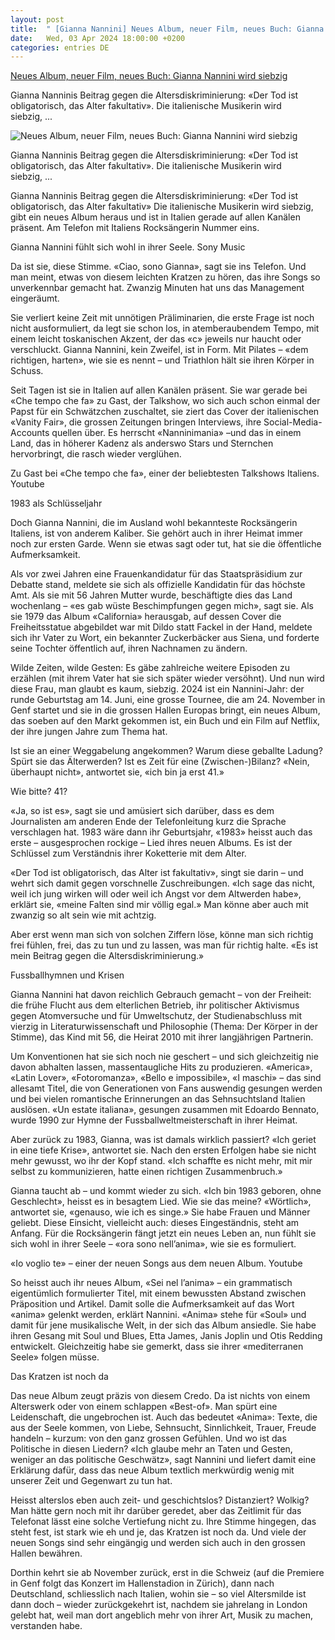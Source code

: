 ```yaml
---
layout: post
title:  " [Gianna Nannini] Neues Album, neuer Film, neues Buch: Gianna Nannini wird siebzig"
date:   Wed, 03 Apr 2024 18:00:00 +0200
categories: entries DE
---
```

[Neues Album, neuer Film, neues Buch: Gianna Nannini wird siebzig](https://www.nzz.ch/feuilleton/neues-album-neuer-film-neues-buch-gianna-nannini-wird-siebzig-ld.1824559)

Gianna Nanninis Beitrag gegen die Altersdiskriminierung: «Der Tod ist obligatorisch, das Alter fakultativ». Die italienische Musikerin wird siebzig,&nbsp;...

![Neues Album, neuer Film, neues Buch: Gianna Nannini wird siebzig](https://img.nzz.ch/2024/04/03/ab828937-efa7-4b03-a284-bfbcb7e6e33e.jpeg?width=1200&height=675&fit=bound&quality=75&auto=webp&crop=2826,1590,x0,y223&wmark=nzz)

Gianna Nanninis Beitrag gegen die Altersdiskriminierung: «Der Tod ist obligatorisch, das Alter fakultativ». Die italienische Musikerin wird siebzig,&nbsp;...

Gianna Nanninis Beitrag gegen die Altersdiskriminierung: «Der Tod ist obligatorisch, das Alter fakultativ» Die italienische Musikerin wird siebzig, gibt ein neues Album heraus und ist in Italien gerade auf allen Kanälen präsent. Am Telefon mit Italiens Rocksängerin Nummer eins.

Gianna Nannini fühlt sich wohl in ihrer Seele. Sony Music

Da ist sie, diese Stimme. «Ciao, sono Gianna», sagt sie ins Telefon. Und man meint, etwas von diesem leichten Kratzen zu hören, das ihre Songs so unverkennbar gemacht hat. Zwanzig Minuten hat uns das Management eingeräumt.

Sie verliert keine Zeit mit unnötigen Präliminarien, die erste Frage ist noch nicht ausformuliert, da legt sie schon los, in atemberaubendem Tempo, mit einem leicht toskanischen Akzent, der das «c» jeweils nur haucht oder verschluckt. Gianna Nannini, kein Zweifel, ist in Form. Mit Pilates – «dem richtigen, harten», wie sie es nennt – und Triathlon hält sie ihren Körper in Schuss.

Seit Tagen ist sie in Italien auf allen Kanälen präsent. Sie war gerade bei «Che tempo che fa» zu Gast, der Talkshow, wo sich auch schon einmal der Papst für ein Schwätzchen zuschaltet, sie ziert das Cover der italienischen «Vanity Fair», die grossen Zeitungen bringen Interviews, ihre Social-Media-Accounts quellen über. Es herrscht «Nanninimania» –und das in einem Land, das in höherer Kadenz als anderswo Stars und Sternchen hervorbringt, die rasch wieder verglühen.

Zu Gast bei «Che tempo che fa», einer der beliebtesten Talkshows Italiens. Youtube

1983 als Schlüsseljahr

Doch Gianna Nannini, die im Ausland wohl bekannteste Rocksängerin Italiens, ist von anderem Kaliber. Sie gehört auch in ihrer Heimat immer noch zur ersten Garde. Wenn sie etwas sagt oder tut, hat sie die öffentliche Aufmerksamkeit.

Als vor zwei Jahren eine Frauenkandidatur für das Staatspräsidium zur Debatte stand, meldete sie sich als offizielle Kandidatin für das höchste Amt. Als sie mit 56 Jahren Mutter wurde, beschäftigte dies das Land wochenlang – «es gab wüste Beschimpfungen gegen mich», sagt sie. Als sie 1979 das Album «California» herausgab, auf dessen Cover die Freiheitsstatue abgebildet war mit Dildo statt Fackel in der Hand, meldete sich ihr Vater zu Wort, ein bekannter Zuckerbäcker aus Siena, und forderte seine Tochter öffentlich auf, ihren Nachnamen zu ändern.

Wilde Zeiten, wilde Gesten: Es gäbe zahlreiche weitere Episoden zu erzählen (mit ihrem Vater hat sie sich später wieder versöhnt). Und nun wird diese Frau, man glaubt es kaum, siebzig. 2024 ist ein Nannini-Jahr: der runde Geburtstag am 14. Juni, eine grosse Tournee, die am 24. November in Genf startet und sie in die grossen Hallen Europas bringt, ein neues Album, das soeben auf den Markt gekommen ist, ein Buch und ein Film auf Netflix, der ihre jungen Jahre zum Thema hat.

Ist sie an einer Weggabelung angekommen? Warum diese geballte Ladung? Spürt sie das Älterwerden? Ist es Zeit für eine (Zwischen-)Bilanz? «Nein, überhaupt nicht», antwortet sie, «ich bin ja erst 41.»

Wie bitte? 41?

«Ja, so ist es», sagt sie und amüsiert sich darüber, dass es dem Journalisten am anderen Ende der Telefonleitung kurz die Sprache verschlagen hat. 1983 wäre dann ihr Geburtsjahr, «1983» heisst auch das erste – ausgesprochen rockige – Lied ihres neuen Albums. Es ist der Schlüssel zum Verständnis ihrer Koketterie mit dem Alter.

«Der Tod ist obligatorisch, das Alter ist fakultativ», singt sie darin – und wehrt sich damit gegen vorschnelle Zuschreibungen. «Ich sage das nicht, weil ich jung wirken will oder weil ich Angst vor dem Altwerden habe», erklärt sie, «meine Falten sind mir völlig egal.» Man könne aber auch mit zwanzig so alt sein wie mit achtzig.

Aber erst wenn man sich von solchen Ziffern löse, könne man sich richtig frei fühlen, frei, das zu tun und zu lassen, was man für richtig halte. «Es ist mein Beitrag gegen die Altersdiskriminierung.»

Fussballhymnen und Krisen

Gianna Nannini hat davon reichlich Gebrauch gemacht – von der Freiheit: die frühe Flucht aus dem elterlichen Betrieb, ihr politischer Aktivismus gegen Atomversuche und für Umweltschutz, der Studienabschluss mit vierzig in Literaturwissenschaft und Philosophie (Thema: Der Körper in der Stimme), das Kind mit 56, die Heirat 2010 mit ihrer langjährigen Partnerin.

Um Konventionen hat sie sich noch nie geschert – und sich gleichzeitig nie davon abhalten lassen, massentaugliche Hits zu produzieren. «America», «Latin Lover», «Fotoromanza», «Bello e impossibile», «I maschi» – das sind allesamt Titel, die von Generationen von Fans auswendig gesungen werden und bei vielen romantische Erinnerungen an das Sehnsuchtsland Italien auslösen. «Un estate italiana», gesungen zusammen mit Edoardo Bennato, wurde 1990 zur Hymne der Fussballweltmeisterschaft in ihrer Heimat.

Aber zurück zu 1983, Gianna, was ist damals wirklich passiert? «Ich geriet in eine tiefe Krise», antwortet sie. Nach den ersten Erfolgen habe sie nicht mehr gewusst, wo ihr der Kopf stand. «Ich schaffte es nicht mehr, mit mir selbst zu kommunizieren, hatte einen richtigen Zusammenbruch.»

Gianna taucht ab – und kommt wieder zu sich. «Ich bin 1983 geboren, ohne Geschlecht», heisst es in besagtem Lied. Wie sie das meine? «Wörtlich», antwortet sie, «genauso, wie ich es singe.» Sie habe Frauen und Männer geliebt. Diese Einsicht, vielleicht auch: dieses Eingeständnis, steht am Anfang. Für die Rocksängerin fängt jetzt ein neues Leben an, nun fühlt sie sich wohl in ihrer Seele – «ora sono nell’anima», wie sie es formuliert.

«Io voglio te» – einer der neuen Songs aus dem neuen Album. Youtube

So heisst auch ihr neues Album, «Sei nel l’anima» – ein grammatisch eigentümlich formulierter Titel, mit einem bewussten Abstand zwischen Präposition und Artikel. Damit solle die Aufmerksamkeit auf das Wort «anima» gelenkt werden, erklärt Nannini. «Anima» stehe für «Soul» und damit für jene musikalische Welt, in der sich das Album ansiedle. Sie habe ihren Gesang mit Soul und Blues, Etta James, Janis Joplin und Otis Redding entwickelt. Gleichzeitig habe sie gemerkt, dass sie ihrer «mediterranen Seele» folgen müsse.

Das Kratzen ist noch da

Das neue Album zeugt präzis von diesem Credo. Da ist nichts von einem Alterswerk oder von einem schlappen «Best-of». Man spürt eine Leidenschaft, die ungebrochen ist. Auch das bedeutet «Anima»: Texte, die aus der Seele kommen, von Liebe, Sehnsucht, Sinnlichkeit, Trauer, Freude handeln – kurzum: von den ganz grossen Gefühlen. Und wo ist das Politische in diesen Liedern? «Ich glaube mehr an Taten und Gesten, weniger an das politische Geschwätz», sagt Nannini und liefert damit eine Erklärung dafür, dass das neue Album textlich merkwürdig wenig mit unserer Zeit und Gegenwart zu tun hat.

Heisst alterslos eben auch zeit- und geschichtslos? Distanziert? Wolkig? Man hätte gern noch mit ihr darüber geredet, aber das Zeitlimit für das Telefonat lässt eine solche Vertiefung nicht zu. Ihre Stimme hingegen, das steht fest, ist stark wie eh und je, das Kratzen ist noch da. Und viele der neuen Songs sind sehr eingängig und werden sich auch in den grossen Hallen bewähren.

Dorthin kehrt sie ab November zurück, erst in die Schweiz (auf die Premiere in Genf folgt das Konzert im Hallenstadion in Zürich), dann nach Deutschland, schliesslich nach Italien, wohin sie – so viel Altersmilde ist dann doch – wieder zurückgekehrt ist, nachdem sie jahrelang in London gelebt hat, weil man dort angeblich mehr von ihrer Art, Musik zu machen, verstanden habe.

